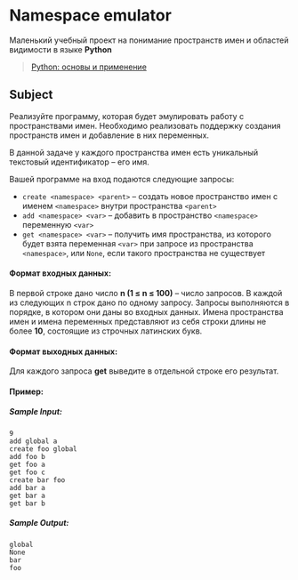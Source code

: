 # Namespace emulator

Маленький учебный проект на понимание пространств имен и областей видимости в языке __Python__

> [Python: основы и применение](https://stepik.org/512)

## Subject

Реализуйте программу, которая будет эмулировать работу с пространствами имен. Необходимо реализовать поддержку создания пространств имен и добавление в них переменных.

В данной задаче у каждого пространства имен есть уникальный текстовый идентификатор – его имя.

Вашей программе на вход подаются следующие запросы:
* `create <namespace> <parent>` –  создать новое пространство имен с именем `<namespace>` внутри пространства `<parent>`
* `add <namespace> <var>` – добавить в пространство `<namespace>` переменную `<var>`
* `get <namespace> <var>` – получить имя пространства, из которого будет взята переменная `<var>` при запросе из пространства `<namespace>`, или `None`, если такого пространства не существует

#### Формат входных данных:

В первой строке дано число __n (1 ≤ n ≤ 100)__ – число запросов.
В каждой из следующих n строк дано по одному запросу.
Запросы выполняются в порядке, в котором они даны во входных данных.
Имена пространства имен и имена переменных представляют из себя строки длины не более __10__, состоящие из строчных латинских букв.

#### Формат выходных данных:

Для каждого запроса __get__ выведите в отдельной строке его результат.

#### Пример:
##### Sample Input:
```
9
add global a
create foo global
add foo b
get foo a
get foo c
create bar foo
add bar a
get bar a
get bar b
```
##### Sample Output:
```
global
None
bar
foo
```
